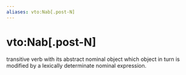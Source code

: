 ```yaml
---
aliases: vto:Nab[.post-N]
---
```

# vto:Nab[.post-N]

transitive verb with its abstract nominal object which object in turn is modified by a lexically determinate nominal expression.